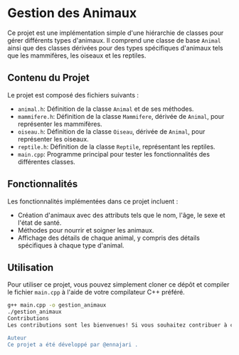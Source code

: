 # Gestion des Animaux

Ce projet est une implémentation simple d'une hiérarchie de classes pour gérer différents types d'animaux. Il comprend une classe de base `Animal` ainsi que des classes dérivées pour des types spécifiques d'animaux tels que les mammifères, les oiseaux et les reptiles.

## Contenu du Projet

Le projet est composé des fichiers suivants :

- `animal.h`: Définition de la classe `Animal` et de ses méthodes.
- `mammifere.h`: Définition de la classe `Mammifere`, dérivée de `Animal`, pour représenter les mammifères.
- `oiseau.h`: Définition de la classe `Oiseau`, dérivée de `Animal`, pour représenter les oiseaux.
- `reptile.h`: Définition de la classe `Reptile`, représentant les reptiles.
- `main.cpp`: Programme principal pour tester les fonctionnalités des différentes classes.

## Fonctionnalités

Les fonctionnalités implémentées dans ce projet incluent :

- Création d'animaux avec des attributs tels que le nom, l'âge, le sexe et l'état de santé.
- Méthodes pour nourrir et soigner les animaux.
- Affichage des détails de chaque animal, y compris des détails spécifiques à chaque type d'animal.

## Utilisation

Pour utiliser ce projet, vous pouvez simplement cloner ce dépôt et compiler le fichier `main.cpp` à l'aide de votre compilateur C++ préféré.

```bash
g++ main.cpp -o gestion_animaux
./gestion_animaux
Contributions
Les contributions sont les bienvenues! Si vous souhaitez contribuer à ce projet, veuillez ouvrir une nouvelle demande d'extraction avec vos modifications.

Auteur
Ce projet a été développé par @ennajari .
